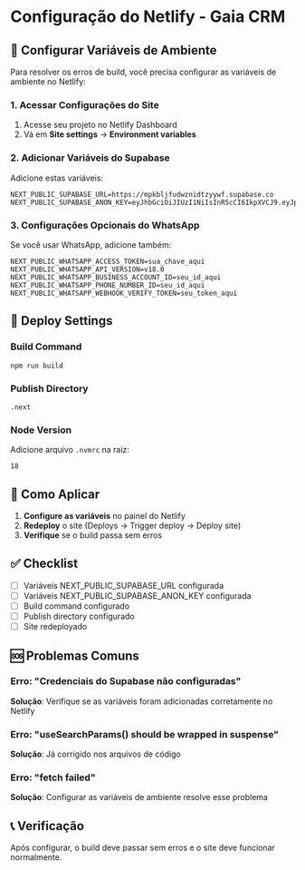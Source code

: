 # Configuração do Netlify - Gaia CRM

## 🔧 Configurar Variáveis de Ambiente

Para resolver os erros de build, você precisa configurar as variáveis de ambiente no Netlify:

### 1. Acessar Configurações do Site

1. Acesse seu projeto no Netlify Dashboard
2. Vá em **Site settings** → **Environment variables**

### 2. Adicionar Variáveis do Supabase

Adicione estas variáveis:

```
NEXT_PUBLIC_SUPABASE_URL=https://mpkbljfudwznidtzyywf.supabase.co
NEXT_PUBLIC_SUPABASE_ANON_KEY=eyJhbGciOiJIUzI1NiIsInR5cCI6IkpXVCJ9.eyJpc3MiOiJzdXBhYmFzZSIsInJlZiI6Im1wa2JsamZ1ZHd6bmlkdHp5eXdmIiwicm9sZSI6ImFub24iLCJpYXQiOjE3NTI0MzY5NjAsImV4cCI6MjA2ODAxMjk2MH0.G_yTzNaDyU5fhd0NvT_uOgMzA0qRy0ckhFP5SMfmSis
```

### 3. Configurações Opcionais do WhatsApp

Se você usar WhatsApp, adicione também:

```
NEXT_PUBLIC_WHATSAPP_ACCESS_TOKEN=sua_chave_aqui
NEXT_PUBLIC_WHATSAPP_API_VERSION=v18.0
NEXT_PUBLIC_WHATSAPP_BUSINESS_ACCOUNT_ID=seu_id_aqui
NEXT_PUBLIC_WHATSAPP_PHONE_NUMBER_ID=seu_id_aqui
NEXT_PUBLIC_WHATSAPP_WEBHOOK_VERIFY_TOKEN=seu_token_aqui
```

## 🚀 Deploy Settings

### Build Command
```
npm run build
```

### Publish Directory
```
.next
```

### Node Version
Adicione arquivo `.nvmrc` na raiz:
```
18
```

## 🔄 Como Aplicar

1. **Configure as variáveis** no painel do Netlify
2. **Redeploy** o site (Deploys → Trigger deploy → Deploy site)
3. **Verifique** se o build passa sem erros

## ✅ Checklist

- [ ] Variáveis NEXT_PUBLIC_SUPABASE_URL configurada
- [ ] Variáveis NEXT_PUBLIC_SUPABASE_ANON_KEY configurada  
- [ ] Build command configurado
- [ ] Publish directory configurado
- [ ] Site redeployado

## 🆘 Problemas Comuns

### Erro: "Credenciais do Supabase não configuradas"
**Solução**: Verifique se as variáveis foram adicionadas corretamente no Netlify

### Erro: "useSearchParams() should be wrapped in suspense"
**Solução**: Já corrigido nos arquivos de código

### Erro: "fetch failed"
**Solução**: Configurar as variáveis de ambiente resolve esse problema

## 📞 Verificação

Após configurar, o build deve passar sem erros e o site deve funcionar normalmente. 